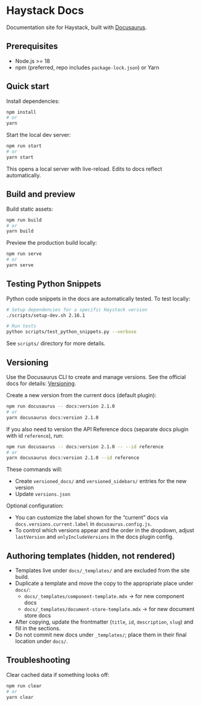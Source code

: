 # Haystack Docs

Documentation site for Haystack, built with [Docusaurus](https://docusaurus.io/).

## Prerequisites

- Node.js >= 18
- npm (preferred, repo includes `package-lock.json`) or Yarn

## Quick start

Install dependencies:

```bash
npm install
# or
yarn
```

Start the local dev server:

```bash
npm run start
# or
yarn start
```

This opens a local server with live-reload. Edits to docs reflect automatically.

## Build and preview

Build static assets:

```bash
npm run build
# or
yarn build
```

Preview the production build locally:

```bash
npm run serve
# or
yarn serve
```

## Testing Python Snippets

Python code snippets in the docs are automatically tested. To test locally:

```bash
# Setup dependencies for a specific Haystack version
./scripts/setup-dev.sh 2.16.1

# Run tests
python scripts/test_python_snippets.py --verbose
```

See `scripts/` directory for more details.

## Versioning

Use the Docusaurus CLI to create and manage versions. See the official docs for details: [Versioning](https://docusaurus.io/docs/versioning).

Create a new version from the current docs (default plugin):

```bash
npm run docusaurus -- docs:version 2.1.0
# or
yarn docusaurus docs:version 2.1.0
```

If you also need to version the API Reference docs (separate docs plugin with id `reference`), run:

```bash
npm run docusaurus -- docs:version 2.1.0 -- --id reference
# or
yarn docusaurus docs:version 2.1.0 --id reference
```

These commands will:
- Create `versioned_docs/` and `versioned_sidebars/` entries for the new version
- Update `versions.json`

Optional configuration:
- You can customize the label shown for the “current” docs via `docs.versions.current.label` in `docusaurus.config.js`.
- To control which versions appear and the order in the dropdown, adjust `lastVersion` and `onlyIncludeVersions` in the docs plugin config.

## Authoring templates (hidden, not rendered)

- Templates live under `docs/_templates/` and are excluded from the site build.
- Duplicate a template and move the copy to the appropriate place under `docs/`:
  - `docs/_templates/component-template.mdx` → for new component docs
  - `docs/_templates/document-store-template.mdx` → for new document store docs
- After copying, update the frontmatter (`title`, `id`, `description`, `slug`) and fill in the sections.
- Do not commit new docs under `_templates/`; place them in their final location under `docs/`.

## Troubleshooting

Clear cached data if something looks off:

```bash
npm run clear
# or
yarn clear
```
